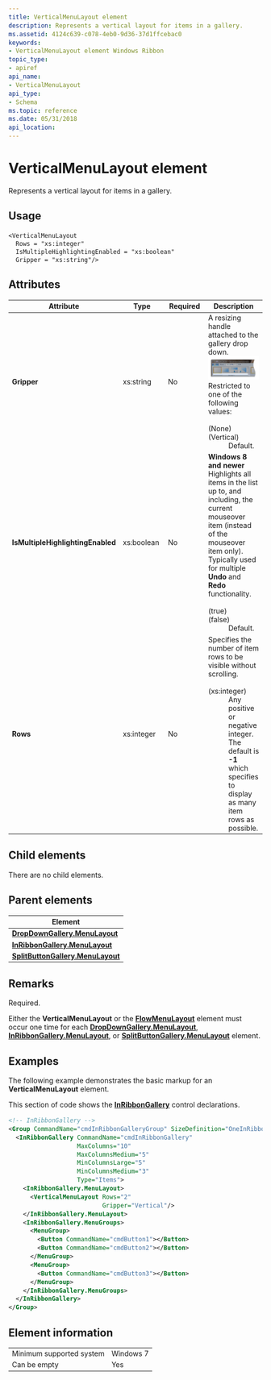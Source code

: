 ```yaml
---
title: VerticalMenuLayout element
description: Represents a vertical layout for items in a gallery.
ms.assetid: 4124c639-c078-4eb0-9d36-37d1ffcebac0
keywords:
- VerticalMenuLayout element Windows Ribbon
topic_type:
- apiref
api_name:
- VerticalMenuLayout
api_type:
- Schema
ms.topic: reference
ms.date: 05/31/2018
api_location: 
---
```


# VerticalMenuLayout element

Represents a vertical layout for items in a gallery.

## Usage

``` syntax
<VerticalMenuLayout
  Rows = "xs:integer"
  IsMultipleHighlightingEnabled = "xs:boolean"
  Gripper = "xs:string"/>
```

## Attributes



<table>
<colgroup>
<col style="width: 25%" />
<col style="width: 25%" />
<col style="width: 25%" />
<col style="width: 25%" />
</colgroup>
<thead>
<tr class="header">
<th>Attribute</th>
<th>Type</th>
<th>Required</th>
<th>Description</th>
</tr>
</thead>
<tbody>
<tr class="odd">
<td><strong>Gripper</strong><br/></td>
<td>xs:string<br/></td>
<td>No<br/></td>
<td>A resizing handle attached to the gallery drop down. <br/> <img src="images/controls/gripper.png" alt="Screen shot of a vertical gripper." /><br/> Restricted to one of the following values:<br/> <br/>
<dt><span></span><span></span><strong></strong> (None)<br/> </dt> <dd></dd> <dt><span></span><span></span><strong></strong> (Vertical)<br/> </dt> <dd> Default. <br/> </dd> </dl></td>
</tr>
<tr class="even">
<td><strong>IsMultipleHighlightingEnabled</strong><br/></td>
<td>xs:boolean<br/></td>
<td>No<br/></td>
<td><strong>Windows 8 and newer</strong><br/> Highlights all items in the list up to, and including, the current mouseover item (instead of the mouseover item only). Typically used for multiple <strong>Undo</strong> and <strong>Redo</strong> functionality.<br/> <br/>
<dt><span></span><span></span><strong></strong> (true)<br/> </dt> <dd></dd> <dt><span></span><span></span><strong></strong> (false)<br/> </dt> <dd> Default. <br/> </dd> </dl></td>
</tr>
<tr class="odd">
<td><strong>Rows</strong><br/></td>
<td>xs:integer<br/></td>
<td>No<br/></td>
<td>Specifies the number of item rows to be visible without scrolling. <br/> <br/>
<dt><span></span><span></span><strong></strong> (xs:integer)<br/> </dt> <dd> Any positive or negative integer. <br/> The default is <strong>-1</strong> which specifies to display as many item rows as possible.<br/> </dd> </dl></td>
</tr>
</tbody>
</table>



## Child elements

There are no child elements.

## Parent elements



| Element                                                                                                 |
|---------------------------------------------------------------------------------------------------------|
| [**DropDownGallery.MenuLayout**](windowsribbon-element-dropdowngallery-menulayout.md)<br/>       |
| [**InRibbonGallery.MenuLayout**](windowsribbon-element-inribbongallery-menulayout.md)<br/>       |
| [**SplitButtonGallery.MenuLayout**](windowsribbon-element-splitbuttongallery-menulayout.md)<br/> |



## Remarks

Required.

Either the **VerticalMenuLayout** or the [**FlowMenuLayout**](windowsribbon-element-flowmenulayout.md) element must occur one time for each [**DropDownGallery.MenuLayout**](windowsribbon-element-dropdowngallery-menulayout.md), [**InRibbonGallery.MenuLayout**](windowsribbon-element-inribbongallery-menulayout.md), or [**SplitButtonGallery.MenuLayout**](windowsribbon-element-splitbuttongallery-menulayout.md) element.

## Examples

The following example demonstrates the basic markup for an **VerticalMenuLayout** element.

This section of code shows the [**InRibbonGallery**](windowsribbon-element-inribbongallery.md) control declarations.


```XML
<!-- InRibbonGallery -->
<Group CommandName="cmdInRibbonGalleryGroup" SizeDefinition="OneInRibbonGallery">
  <InRibbonGallery CommandName="cmdInRibbonGallery"
                   MaxColumns="10"
                   MaxColumnsMedium="5"
                   MinColumnsLarge="5"
                   MinColumnsMedium="3"
                   Type="Items">
    <InRibbonGallery.MenuLayout>
      <VerticalMenuLayout Rows="2"
                          Gripper="Vertical"/>
    </InRibbonGallery.MenuLayout>
    <InRibbonGallery.MenuGroups>
      <MenuGroup>
        <Button CommandName="cmdButton1"></Button>
        <Button CommandName="cmdButton2"></Button>
      </MenuGroup>
      <MenuGroup>
        <Button CommandName="cmdButton3"></Button>
      </MenuGroup>
    </InRibbonGallery.MenuGroups>            
  </InRibbonGallery>
</Group>
```



## Element information



|                                     |           |
|-------------------------------------|-----------|
| Minimum supported system<br/> | Windows 7 |
| Can be empty                        | Yes       |



 

 





